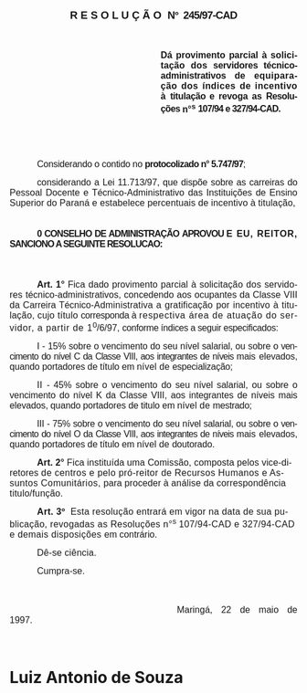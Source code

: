 <body lang=PT-BR style='tab-interval:36.0pt'>

<div class=Section1>

<p class=MsoNormal align=center style='margin-bottom:37.8pt;text-align:center'><b
style='mso-bidi-font-weight:normal'><span style='font-size:14.0pt;mso-bidi-font-size:
10.0pt;font-family:Arial;mso-bidi-font-family:"Times New Roman";mso-fareast-language:
EN-US'>R E S O L U Ç Ã O<span style="mso-spacerun: yes">  </span><span
style='letter-spacing:-.7pt'>N°<span style="mso-spacerun: yes"> 
</span>245/97-CAD</span></span></b></p>

<p class=Style1 style='margin-left:7.0cm;text-align:justify'><b
style='mso-bidi-font-weight:normal'><span style='font-size:12.0pt;mso-bidi-font-size:
10.0pt;font-family:Arial;letter-spacing:-.05pt;mso-fareast-language:EN-US;
mso-bidi-font-style:italic'>Dá provimento parcial à</span></b><b
style='mso-bidi-font-weight:normal'><span style='font-size:12.0pt;mso-bidi-font-size:
10.0pt;font-family:Arial;mso-fareast-language:EN-US;mso-bidi-font-style:italic'>
<span style='letter-spacing:.1pt'>solicitação dos </span><span
style='letter-spacing:-.2pt'>servidores técnico-administrativos </span><span
style='letter-spacing:.05pt'>de </span><span style='letter-spacing:.35pt'>equiparação
dos índices de incentivo à</span> <span style='letter-spacing:-.3pt'>titulação </span><span
style='letter-spacing:-.1pt'>e </span><span style='letter-spacing:-.15pt'>revoga
</span><span style='letter-spacing:-.05pt'>as </span><span style='letter-spacing:
-.45pt'>Resoluções </span><span style='letter-spacing:-.1pt'>n°<sup>s</sup> </span><span
style='letter-spacing:-.6pt'>107/94 e 327/94-CAD.<o:p></o:p></span></span></b></p>

<p class=MsoNormal style='text-align:justify'><span style='font-size:12.0pt;
mso-bidi-font-size:10.0pt;font-family:Arial;letter-spacing:-.1pt;mso-fareast-language:
EN-US'><![if !supportEmptyParas]>&nbsp;<![endif]><o:p></o:p></span></p>

<p class=MsoNormal style='text-align:justify;text-indent:36.0pt'><span
style='font-size:12.0pt;mso-bidi-font-size:10.0pt;font-family:Arial;letter-spacing:
-.2pt;mso-fareast-language:EN-US'><![if !supportEmptyParas]>&nbsp;<![endif]><o:p></o:p></span></p>

<p class=MsoNormal style='text-align:justify;text-indent:36.0pt'><span
style='font-size:12.0pt;mso-bidi-font-size:10.0pt;font-family:Arial;letter-spacing:
-.2pt;mso-fareast-language:EN-US'>Considerando o contido no </span><b
style='mso-bidi-font-weight:normal'><span style='font-size:12.0pt;mso-bidi-font-size:
10.0pt;font-family:Arial;letter-spacing:-.6pt;mso-fareast-language:EN-US'>protocolizado
n° 5.747/97</span></b><span style='font-size:12.0pt;mso-bidi-font-size:10.0pt;
font-family:Arial;letter-spacing:-.6pt;mso-fareast-language:EN-US;mso-bidi-font-weight:
bold'>;</span><b style='mso-bidi-font-weight:normal'><span style='font-size:
12.0pt;mso-bidi-font-size:10.0pt;font-family:Arial;letter-spacing:-.6pt;
mso-fareast-language:EN-US'><o:p></o:p></span></b></p>

<p class=MsoNormal style='text-align:justify;text-indent:36.0pt'><span
style='font-size:12.0pt;mso-bidi-font-size:10.0pt;font-family:Arial;letter-spacing:
-.1pt;mso-fareast-language:EN-US'>considerando a Lei 11.713/97, que dispõe
sobre as carreiras do </span><span style='font-size:12.0pt;mso-bidi-font-size:
10.0pt;font-family:Arial;mso-fareast-language:EN-US'>Pessoal Docente e Técnico-Administrativo
das Instituições de Ensino Superior <span style='letter-spacing:.1pt;
mso-bidi-font-style:italic'>do Paraná e estabelece percentuais de incentivo à</span><span
style='mso-bidi-font-style:italic'> <span style='letter-spacing:.1pt'>titulação,<o:p></o:p></span></span></span></p>

<p class=MsoNormal style='margin-top:27.0pt;text-align:justify;text-indent:
36.0pt'><b style='mso-bidi-font-weight:normal'><span style='font-size:12.0pt;
mso-bidi-font-size:10.0pt;font-family:Arial;letter-spacing:-.7pt;mso-fareast-language:
EN-US'>0 CONSELHO DE ADMINISTRAÇÃO </span></b><b style='mso-bidi-font-weight:
normal'><span style='font-size:12.0pt;mso-bidi-font-size:10.0pt;font-family:
Arial;letter-spacing:-.85pt;mso-fareast-language:EN-US'>APROVOU </span></b><b
style='mso-bidi-font-weight:normal'><span style='font-size:12.0pt;mso-bidi-font-size:
10.0pt;font-family:Arial;letter-spacing:.65pt;mso-fareast-language:EN-US'>E EU,
REITOR, </span></b><b style='mso-bidi-font-weight:normal'><span
style='font-size:12.0pt;mso-bidi-font-size:10.0pt;font-family:Arial;letter-spacing:
-.8pt;mso-fareast-language:EN-US'>SANCIONO A SEGUINTE RESOLUCAO:<o:p></o:p></span></b></p>

<p class=MsoNormal style='margin-top:39.6pt;text-align:justify;text-indent:
36.0pt'><b style='mso-bidi-font-weight:normal'><span style='font-size:12.0pt;
mso-bidi-font-size:10.0pt;font-family:Arial;mso-fareast-language:EN-US'>Art. 1°
</span></b><span style='font-size:12.0pt;mso-bidi-font-size:10.0pt;font-family:
Arial;letter-spacing:.05pt;mso-fareast-language:EN-US'>Fica dado provimento
parcial à</span><span style='font-size:12.0pt;mso-bidi-font-size:10.0pt;
font-family:Arial;mso-fareast-language:EN-US'> <span style='letter-spacing:
.1pt'>solicitação dos servidores </span>técnico-administrativos, concedendo aos
ocupantes da Classe VIII da Carreira Técnico-<span style='letter-spacing:.15pt;
mso-bidi-font-style:italic'>Administrativa a gratificação por incentivo à</span><span
style='mso-bidi-font-style:italic'> <span style='letter-spacing:.15pt'>titulação,
cujo título </span><span style='letter-spacing:-.3pt'>corresponda à</span> <span
style='letter-spacing:.65pt'>respectiva área de atuação do servidor, a partir
de 1</span><sup><span style='letter-spacing:-.1pt'>0</span></sup>/6/97, <span
style='letter-spacing:-.3pt'>conforme índices a seguir especificados:<o:p></o:p></span></span></span></p>

<p class=MsoNormal style='text-align:justify;text-indent:36.0pt'><span
style='font-size:12.0pt;mso-bidi-font-size:10.0pt;font-family:Arial;letter-spacing:
-.1pt;mso-fareast-language:EN-US;mso-bidi-font-style:italic'>I - 15% sobre o
vencimento do seu nível salarial, ou sobre o </span><span style='font-size:
12.0pt;mso-bidi-font-size:10.0pt;font-family:Arial;letter-spacing:-.6pt;
mso-fareast-language:EN-US;mso-bidi-font-style:italic'>vencimento do nível C da
Classe VIII, aos integrantes de níveis </span><span style='font-size:12.0pt;
mso-bidi-font-size:10.0pt;font-family:Arial;letter-spacing:-.1pt;mso-fareast-language:
EN-US;mso-bidi-font-style:italic'>mais elevados, quando portadores de título em
</span><span style='font-size:12.0pt;mso-bidi-font-size:10.0pt;font-family:
Arial;letter-spacing:.15pt;mso-fareast-language:EN-US;mso-bidi-font-style:italic'>nível
de </span><span style='font-size:12.0pt;mso-bidi-font-size:10.0pt;font-family:
Arial;letter-spacing:-.2pt;mso-fareast-language:EN-US;mso-bidi-font-style:italic'>especialização;<o:p></o:p></span></p>

<p class=MsoNormal style='text-align:justify;text-indent:36.0pt'><span
style='font-size:12.0pt;mso-bidi-font-size:10.0pt;font-family:Arial;letter-spacing:
.3pt;mso-fareast-language:EN-US;mso-bidi-font-style:italic'>II </span><span
style='font-size:12.0pt;mso-bidi-font-size:10.0pt;font-family:Arial;letter-spacing:
-.1pt;mso-fareast-language:EN-US;mso-bidi-font-style:italic'>- </span><span
style='font-size:12.0pt;mso-bidi-font-size:10.0pt;font-family:Arial;letter-spacing:
-.05pt;mso-fareast-language:EN-US;mso-bidi-font-style:italic'>45% sobre o
vencimento do seu nível salarial, ou sobre o </span><span style='font-size:
12.0pt;mso-bidi-font-size:10.0pt;font-family:Arial;letter-spacing:-.1pt;
mso-fareast-language:EN-US;mso-bidi-font-style:italic'>vencimento do nível K da
Classe VIII, aos integrantes de níveis mais elevados, quando portadores de
titulo em </span><span style='font-size:12.0pt;mso-bidi-font-size:10.0pt;
font-family:Arial;letter-spacing:.15pt;mso-fareast-language:EN-US;mso-bidi-font-style:
italic'>nível de </span><span style='font-size:12.0pt;mso-bidi-font-size:10.0pt;
font-family:Arial;letter-spacing:-.25pt;mso-fareast-language:EN-US;mso-bidi-font-style:
italic'>mestrado;<o:p></o:p></span></p>

<p class=MsoNormal style='text-align:justify;text-indent:36.0pt'><span
style='font-size:12.0pt;mso-bidi-font-size:10.0pt;font-family:Arial;letter-spacing:
-.25pt;mso-fareast-language:EN-US;mso-bidi-font-style:italic'>III - 75% sobre o
vencimento do seu nível salarial, ou sobre o </span><span style='font-size:
12.0pt;mso-bidi-font-size:10.0pt;font-family:Arial;letter-spacing:-.6pt;
mso-fareast-language:EN-US;mso-bidi-font-style:italic'>vencimento do nível O da
Classe VIII, aos integrantes de níveis </span><span style='font-size:12.0pt;
mso-bidi-font-size:10.0pt;font-family:Arial;letter-spacing:-.1pt;mso-fareast-language:
EN-US;mso-bidi-font-style:italic'>mais elevados, quando portadores de título em
</span><span style='font-size:12.0pt;mso-bidi-font-size:10.0pt;font-family:
Arial;letter-spacing:.1pt;mso-fareast-language:EN-US;mso-bidi-font-style:italic'>nível
de </span><span style='font-size:12.0pt;mso-bidi-font-size:10.0pt;font-family:
Arial;letter-spacing:-.15pt;mso-fareast-language:EN-US;mso-bidi-font-style:
italic'>doutorado.<o:p></o:p></span></p>

<p class=Style2 style='text-indent:36.0pt'><b style='mso-bidi-font-weight:normal'><span
style='font-size:12.0pt;mso-bidi-font-size:10.0pt;font-family:Arial;letter-spacing:
.05pt;mso-fareast-language:EN-US'>Art. 2° </span></b><span style='font-size:
12.0pt;mso-bidi-font-size:10.0pt;font-family:Arial;letter-spacing:.1pt;
mso-fareast-language:EN-US'>Fica instituída uma Comissão, composta pelos
vice-diretores </span><span style='font-size:12.0pt;mso-bidi-font-size:10.0pt;
font-family:Arial;letter-spacing:.35pt;mso-fareast-language:EN-US'>de centros e
pelo pró-reitor de Recursos Humanos e Assuntos Comunitários, </span><span
style='font-size:12.0pt;mso-bidi-font-size:10.0pt;font-family:Arial;letter-spacing:
.05pt;mso-fareast-language:EN-US'>para proceder à</span><span style='font-size:
12.0pt;mso-bidi-font-size:10.0pt;font-family:Arial;mso-fareast-language:EN-US'>
<span style='letter-spacing:.15pt'>análise da correspondência titulo/função.<o:p></o:p></span></span></p>

<p class=Style2 style='text-indent:36.0pt'><b><span style='font-size:12.0pt;
mso-bidi-font-size:10.0pt;font-family:Arial;letter-spacing:.25pt;mso-fareast-language:
EN-US'>Art. 3º<span style="mso-spacerun: yes">  </span></span></b><span
style='font-size:12.0pt;mso-bidi-font-size:10.0pt;font-family:Arial;letter-spacing:
.25pt;mso-fareast-language:EN-US'>Esta resolução entrará em vigor na data de
sua publicação, </span><span style='font-size:12.0pt;mso-bidi-font-size:10.0pt;
font-family:Arial;letter-spacing:.3pt;mso-fareast-language:EN-US'>revogadas as
Resoluções n°<sup>s </sup>107/94-CAD e 327/94-CAD e demais disposições </span><span
style='font-size:12.0pt;mso-bidi-font-size:10.0pt;font-family:Arial;letter-spacing:
-.05pt;mso-fareast-language:EN-US'>em contrário.<o:p></o:p></span></p>

<p class=Style3 style='margin-left:0cm;text-align:justify;text-indent:36.0pt'><span
style='font-size:12.0pt;mso-bidi-font-size:10.0pt;font-family:Arial;letter-spacing:
.15pt;mso-fareast-language:EN-US'>Dê-se ciência.<o:p></o:p></span></p>

<p class=Style3 style='margin-left:0cm;text-align:justify;text-indent:36.0pt'><span
style='font-size:12.0pt;mso-bidi-font-size:10.0pt;font-family:Arial;mso-fareast-language:
EN-US'>Cumpra-se.<o:p></o:p></span></p>

<p class=MsoNormal style='text-align:justify'><span style='font-size:12.0pt;
mso-bidi-font-size:10.0pt;font-family:Arial'><![if !supportEmptyParas]>&nbsp;<![endif]><o:p></o:p></span></p>

<p class=MsoNormal style='margin-top:13.1pt;text-align:justify;text-indent:
219.75pt'><span style='font-size:12.0pt;mso-bidi-font-size:10.0pt;font-family:
Arial'>Maringá, 22 de maio de 1997.<o:p></o:p></span></p>

<p class=MsoNormal style='margin-top:13.1pt;text-align:justify;text-indent:
219.75pt'><span style='font-size:12.0pt;mso-bidi-font-size:10.0pt;font-family:
Arial'><![if !supportEmptyParas]>&nbsp;<![endif]><o:p></o:p></span></p>

<h1><span lang=ES-TRAD>Luiz Antonio de Souza</span></h1>

<p class=MsoNormal style='margin-top:13.1pt;text-align:justify'><span
lang=ES-TRAD style='font-size:12.0pt;mso-bidi-font-size:10.0pt;font-family:
Arial;mso-ansi-language:ES-TRAD'><![if !supportEmptyParas]>&nbsp;<![endif]><o:p></o:p></span></p>

</div>

</body>
